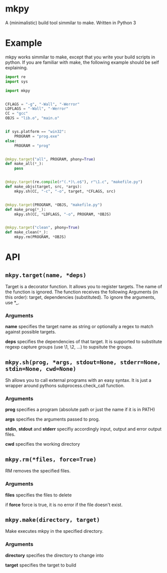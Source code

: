 # mkpy
A (minimalistic) build tool simmilar to make. Written in Python 3

# Example
mkpy works simmilar to make, except that you write your build scripts in
python. If you are familiar with make, the following example should be self
explaining.

```python
import re
import sys

import mkpy


CFLAGS = "-g", "-Wall", "-Werror"
LDFLAGS = "-Wall", "-Werror"
CC = "gcc"
OBJS = "lib.o", "main.o"


if sys.platform == "win32":
    PROGRAM = "prog.exe"
else:
    PROGRAM = "prog"


@mkpy.target("all", PROGRAM, phony=True)
def make_all(*_):
    pass


@mkpy.target(re.compile(r"(.*)\.o$"), r"\1.c", "makefile.py")
def make_objs(target, src, *args):
    mkpy.sh(CC, "-c", "-o", target, *CFLAGS, src)


@mkpy.target(PROGRAM, *OBJS, "makefile.py")
def make_prog(*_):
    mkpy.sh(CC, *LDFLAGS, "-o", PROGRAM, *OBJS)


@mkpy.target("clean", phony=True)
def make_clean(*_):
    mkpy.rm(PROGRAM, *OBJS)

```

# API

## `mkpy.target(name, *deps)`
Target is a decorator function. It allows you to register targets.
The name of the function is ignored. The function receives the following
Arguments (in this order): target, dependencies (substituted). 
To ignore the arguments, use *_. 

### Arguments

**name** specifies the target name as string or 
optionally a regex to match against possible targets.

**deps** specifies the dependencies of that target. It is supported
to substitute regexp capture groups (use \1, \2, ...) to supsitute the
groups.


## `mkpy.sh(prog, *args, stdout=None, stderr=None, stdin=None, cwd=None)`
Sh allows you to call external programs with an easy syntax. It is just a wrapper
around pythons subprocess.check_call function. 

### Arguments

**prog** specifies a program (absolute path or just the name if it is in PATH)

**args** specifies the arguments passed to prog.

**stdin**, **stdout** and **stderr** specifiy accordingly input, output and error output files. 

**cwd** specifies the working directory

## `mkpy.rm(*files, force=True)`

RM removes the specified files.

### Arguments

**files** specifies the files to delete

if **force** force is true, it is no error if the file doesn't exist.

## `mkpy.make(directory, target)`
Make executes mkpy in the specified directory.

### Arguments

**directory** specifies the directory to change into

**target** specifies the target to build